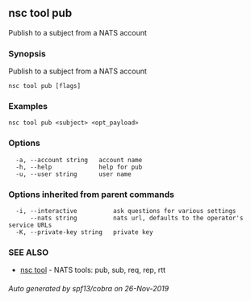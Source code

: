 ## nsc tool pub

Publish to a subject from a NATS account

### Synopsis

Publish to a subject from a NATS account

```
nsc tool pub [flags]
```

### Examples

```
nsc tool pub <subject> <opt_payload>
```

### Options

```
  -a, --account string   account name
  -h, --help             help for pub
  -u, --user string      user name
```

### Options inherited from parent commands

```
  -i, --interactive          ask questions for various settings
      --nats string          nats url, defaults to the operator's service URLs
  -K, --private-key string   private key
```

### SEE ALSO

* [nsc tool](nsc_tool.md)	 - NATS tools: pub, sub, req, rep, rtt

###### Auto generated by spf13/cobra on 26-Nov-2019
